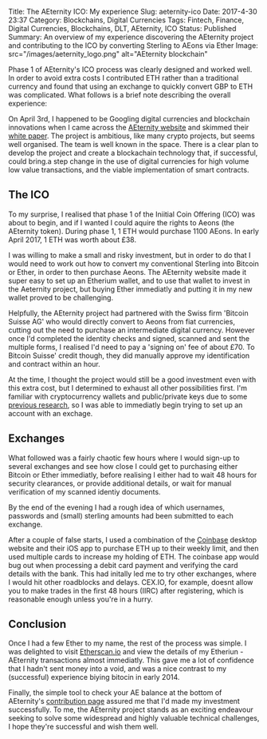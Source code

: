 Title: The AEternity ICO: My experience
Slug: aeternity-ico
Date: 2017-4-30 23:37
Category: Blockchains, Digital Currencies
Tags: Fintech, Finance, Digital Currencies, Blockchains, DLT, AEternity, ICO
Status: Published
Summary: An overview of my experience discovering the AEternity project and contributing to the ICO by converting Sterling to AEons via Ether
Image: src="/images/aeternity_logo.png" alt="AEternity blockchain"

Phase 1 of AEternity's ICO process was clearly designed and worked well. In order to avoid extra costs I contributed ETH rather than a traditional currency and found that using an exchange to quickly convert GBP to ETH was complicated. What follows is a brief note describing the overall experience:

On April 3rd, I happened to be Googling digital currencies and blockchain innovations when I came across the [AEternity website](http://www.aeternity.com) and skimmed their [white paper](https://blockchain.aeternity.com/%C3%A6ternity-blockchain-whitepaper.pdf). The project is ambitious, like many crypto projects, but seems well organised. The team is well known in the space. There is a clear plan to develop the project and create a blockachain technology that, if successful, could bring.a step change in the use of digital currencies for high volume low value transactions, and the viable implementation of smart contracts. 

## The ICO

To my surprise, I realised that phase 1 of the Iniitial Coin Offering (ICO) was about to begin, and if I wanted I could aquire the rights to Aeons (the AEternity token). During phase 1, 1 ETH would purchase 1100 AEons. In early April 2017, 1 ETH was worth about £38.

I was willing to make a small and risky investment, but in order to do that I would need to work out how to convert my conventional Sterling into Bitcoin or Ether, in order to then purchase Aeons. The AEternity website made it super easy to set up an Etherium wallet, and to use that wallet to invest in the Aeternity project, but buying Ether immediatly and putting it in my new wallet proved to be challenging. 

Helpfully, the AEternity project had partnered with the Swiss firm 'Bitcoin Suisse AG' who would directly convert to Aeons from fiat currencies, cutting out the need to purchase an intermediate digital currency. However once I'd completed the identity checks and signed, scanned and sent the multiple forms, I realised I'd need to pay a 'signing on' fee of about £70. To Bitcoin Suisse' credit though, they did manually approve my identification and contract within an hour. 

At the time, I thought the project would still be a good investment even with this extra cost, but I determined to exhaust all other possibilities first. I'm familiar with cryptocurrency wallets and public/private keys due to some [previous research]({filename}/articles/encryption.md), so I was able to immediatly begin trying to set up an account with an exchage.

## Exchanges

What followed was a fairly chaotic few hours where I would sign-up to several exchanges and see how close I could get to purchasing either Bitcoin or Ether immediatly, before realising I either had to wait 48 hours for security clearances, or provide additional details, or wait for manual verification of my scanned identiy documents. 

By the end of the evening I had a rough idea of which usernames, passwords and (small) sterling amounts had been submitted to each exchange. 

After a couple of false starts, I used a combination of the [Coinbase](https://www.coinbase.com) desktop website and their iOS app to purchase ETH up to their weekly limit, and then used multiple cards to increase my holding of ETH. The coinbase app would bug out when processing a debit card payment and verifying the card details with the bank. This had initally led me to try other exchanges, where I would hit other roadblocks and delays. CEX.IO, for example, doesnt allow you to make trades in the first 48 hours (IIRC) after registering, which is reasonable enough unless you're in a hurry. 

## Conclusion

Once I had a few Ether to my name, the rest of the process was simple. I was delighted to visit [Etherscan.io](https://etherscan.io/) and view the details of my Etheriun - AEternity transactions almost immediatly. This gave me a lot of confidence that I hadn't sent money into a void, and was a nice contrast to my (successful) experience biying bitocin in early 2014. 

Finally, the simple tool to check your AE balance at the bottom of AEternity's [contribution page](https://wallet.aeternity.com) assured me that I'd made my investment successfully. To me, the AEternity project stands as an exciting endeavour seeking to solve some widespread and highly valuable technical challenges, I hope they're successful and wish them well.    


